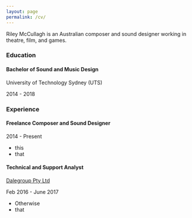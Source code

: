 ```yaml
---
layout: page
permalink: /cv/
---
```


Riley McCullagh is an Australian composer and sound designer working in theatre, film, and games.

### Education

<div class="greybox">

<h4>Bachelor of Sound and Music Design</h4>
University of Technology Sydney (UTS)

2014 - 2018                    

</div>

### Experience
<div class="greybox">
<h4>Freelance Composer and Sound Designer</h4>

2014 - Present
<ul>
<li>this </li>
<li> that </li>
<ul>

</div>


<div class="greybox">
<h4>Technical and Support Analyst</h4>

<a href="http://dalegroup.net/">Dalegroup Pty Ltd</a>

Feb 2016 - June 2017

<ul>
<li>Otherwise</li>
<li>that</li>
<ul>

</div>
